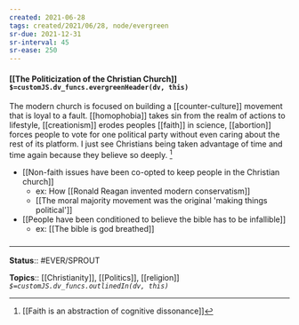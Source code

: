 ```yaml
---
created: 2021-06-28
tags: created/2021/06/28, node/evergreen
sr-due: 2021-12-31
sr-interval: 45
sr-ease: 250
---
```


#### [[The Politicization of the Christian Church]] `$=customJS.dv_funcs.evergreenHeader(dv, this)`

The modern church is focused on building a [[counter-culture]] movement that is loyal to a fault. [[homophobia]] takes sin from the realm of actions to lifestyle, [[creationism]] erodes peoples [[faith]] in science, [[abortion]] forces people to vote for one political party without even caring about the rest of its platform. I just see Christians being taken advantage of time and time again because they believe so deeply. [^1]

- [[Non-faith issues have been co-opted to keep people in the Christian church]]
	- ex: How [[Ronald Reagan invented modern conservatism]]
	- [[The moral majority movement was the original 'making things political']]
- [[People have been conditioned to believe the bible has to be infallible]]
	- ex: [[The bible is god breathed]]

### <hr class="footnote"/>

**Status**:: #EVER/SPROUT 

**Topics**:: [[Christianity]], [[Politics]], [[religion]]
*`$=customJS.dv_funcs.outlinedIn(dv, this)`*

[^1]: [[Faith is an abstraction of cognitive dissonance]]
